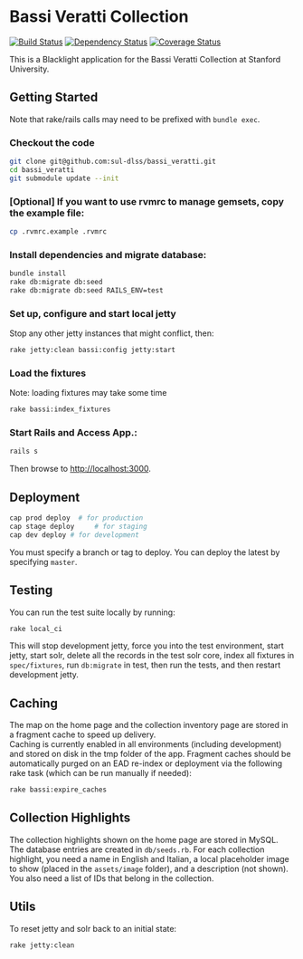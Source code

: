# Bassi Veratti Collection

[![Build Status](https://travis-ci.org/sul-dlss/bassi_veratti.svg?branch=master)](https://travis-ci.org/sul-dlss/bassi_veratti) [![Dependency Status](https://gemnasium.com/sul-dlss/bassi_veratti.svg)](https://gemnasium.com/sul-dlss/bassi_veratti) [![Coverage Status](https://coveralls.io/repos/github/sul-dlss/bassi_veratti/badge.svg?branch=master)](https://coveralls.io/github/sul-dlss/bassi_veratti?branch=master)

This is a Blacklight application for the Bassi Veratti Collection at Stanford University.

## Getting Started

Note that rake/rails calls may need to be prefixed with `bundle exec`.

### Checkout the code
```bash
git clone git@github.com:sul-dlss/bassi_veratti.git
cd bassi_veratti
git submodule update --init
```

### [Optional] If you want to use rvmrc to manage gemsets, copy the example file:
```bash
cp .rvmrc.example .rvmrc
```

### Install dependencies and migrate database:
```bash
bundle install
rake db:migrate db:seed
rake db:migrate db:seed RAILS_ENV=test
```

### Set up, configure and start local jetty
Stop any other jetty instances that might conflict, then:
```bash
rake jetty:clean bassi:config jetty:start
```

### Load the fixtures
Note: loading fixtures may take some time
```bash
rake bassi:index_fixtures
```

### Start Rails and Access App.:
```bash
rails s
```

Then browse to <http://localhost:3000>.

## Deployment
```bash
cap prod deploy  # for production
cap stage deploy     # for staging
cap dev deploy # for development
```

You must specify a branch or tag to deploy.  You can deploy the latest by specifying `master`.

## Testing

You can run the test suite locally by running:

```bash
rake local_ci
```

This will stop development jetty, force you into the test environment, start jetty, start solr,
delete all the records in the test solr core, index all fixtures in `spec/fixtures`, run `db:migrate` in test,
then run the tests, and then restart development jetty.

## Caching

The map on the home page and the collection inventory page are stored in a fragment cache to speed up delivery.  
Caching is currently enabled in all environments (including development) and stored on disk in the tmp folder of the app.
Fragment caches should be automatically purged on an EAD re-index or deployment via the following rake task (which
can be run manually if needed):

```bash
rake bassi:expire_caches
```

## Collection Highlights

The collection highlights shown on the home page are stored in MySQL.  The database entries are created in `db/seeds.rb`.
For each collection highlight, you need a name in English and Italian, a local placeholder image to show (placed in the `assets/image` folder), and a description (not shown).
You also need a list of IDs that belong in the collection.

## Utils

To reset jetty and solr back to an initial state:

```bash
rake jetty:clean
```

